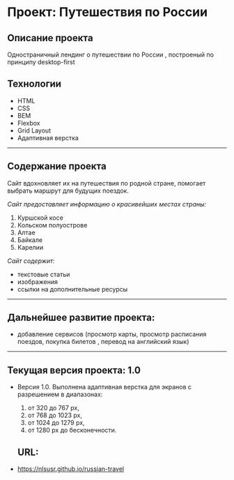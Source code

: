 # Проект: Путешествия по России

## Описание проекта

Одностраничный лендинг о путешествии по России , построеный по принципу desktop-first

## Технологии

* HTML
* CSS
* BEM
* Flexbox
* Grid Layout
* Адаптивная верстка

---

## Содержание проекта

Cайт вдохновляет их на путешествия по родной стране, помогает выбрать маршрут для будущих поездок.

*Сайт предоставляет информацию о красивейших местах страны:*

1. Куршской косе
2. Кольском полуострове
3. Алтае
4. Байкале
5. Карелии

*Сайт содержит:*

* текстовые статьи
* изображения
* ссылки на дополнительные ресурсы

---

## Дальнейшее развитие проекта:

* добавление сервисов (просмотр карты, просмотр расписания поездов, покупка билетов , перевод на английский язык)
 

---

## Текущая версия проекта: 1.0

* Версия 1.0. Выполнена адаптивная верстка для экранов с разрешением в диапазонах:
    1. от 320 до 767 px,
    2. от 768 до 1023 px,
    3. от 1024 до 1279 px,
    4. от 1280 px до бесконечности.

    ## URL:
* https://nlsusr.github.io/russian-travel
